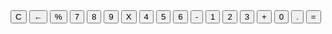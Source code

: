 <!DOCTYPE html>
<html lang="en">
<head>
    <meta charset="UTF-8">
    <meta name="viewport" content="width=device-width, initial-scale=1.0">
    <title>Calculadora</title>
    <link href="https://fonts.googleapis.com/css2?family=Fraunces&display=swap" rel="stylesheet">
    <link href="Estilo.css" rel="stylesheet" />
    <script src="Display.js" type="text/javascript"></script>
    <script src="Calcula.js" type="text/javascript"></script>
    <script src="Index.js" type="text/javascript" defer></script>
</head>
<body>
    <div class="container">
        <div class="calculadora">
            <div class="display">
                <div id="valor-anterior"></div>
                <div id="valor-actual"></div>
            </div>
            <button class="col-2" onclick="display.borrarTodo()">C</button>
            <button onclick="display.borrar()">&larr;</button>
            <button class="operador" value="dividir">%</button>
            <button class="numero">7</button>
            <button class="numero">8</button>
            <button class="numero">9</button>
            <button class="operador" value="multiplicar">X</button>
            <button class="numero">4</button>
            <button class="numero">5</button>
            <button class="numero">6</button>
            <button class="operador" value="restar">-</button>
            <button class="numero">1</button>
            <button class="numero">2</button>
            <button class="numero">3</button>
            <button class="operador" value="sumar">+</button>
            <button class="col-2 numero">0</button>
            <button class="numero">.</button>
            <button class="operador" value="igual">=</button>
        </div>
    </div>
</body>
</html>
